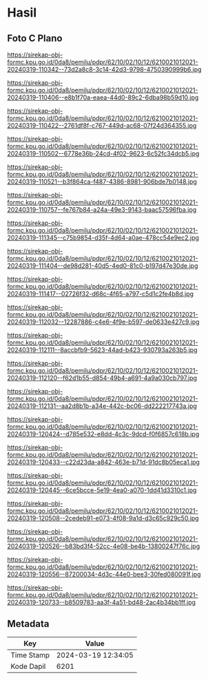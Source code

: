 # Hasil

## Foto C Plano

https://sirekap-obj-formc.kpu.go.id/0da8/pemilu/pdpr/62/10/02/10/12/6210021012021-20240319-110342--73d2a8c8-3c14-42d3-9798-4750390999b6.jpg

https://sirekap-obj-formc.kpu.go.id/0da8/pemilu/pdpr/62/10/02/10/12/6210021012021-20240319-110406--e8b1f70a-eaea-44d0-89c2-6dba98b59d10.jpg

https://sirekap-obj-formc.kpu.go.id/0da8/pemilu/pdpr/62/10/02/10/12/6210021012021-20240319-110422--2761df8f-c767-449d-ac68-07f24d364355.jpg

https://sirekap-obj-formc.kpu.go.id/0da8/pemilu/pdpr/62/10/02/10/12/6210021012021-20240319-110502--6778e36b-24cd-4f02-9623-6c52fc34dcb5.jpg

https://sirekap-obj-formc.kpu.go.id/0da8/pemilu/pdpr/62/10/02/10/12/6210021012021-20240319-110521--b3f864ca-f487-4386-8981-906bde7b0148.jpg

https://sirekap-obj-formc.kpu.go.id/0da8/pemilu/pdpr/62/10/02/10/12/6210021012021-20240319-110757--fe767b84-a24a-49e3-9143-baac57596fba.jpg

https://sirekap-obj-formc.kpu.go.id/0da8/pemilu/pdpr/62/10/02/10/12/6210021012021-20240319-111345--c75b9854-d35f-4d64-a0ae-478cc54e9ec2.jpg

https://sirekap-obj-formc.kpu.go.id/0da8/pemilu/pdpr/62/10/02/10/12/6210021012021-20240319-111404--de98d281-40d5-4ed0-81c0-b197d47e30de.jpg

https://sirekap-obj-formc.kpu.go.id/0da8/pemilu/pdpr/62/10/02/10/12/6210021012021-20240319-111417--02726f32-d68c-4f65-a797-c5d1c2fe4b8d.jpg

https://sirekap-obj-formc.kpu.go.id/0da8/pemilu/pdpr/62/10/02/10/12/6210021012021-20240319-112032--12287886-c4e6-4f9e-b597-de0633e427c9.jpg

https://sirekap-obj-formc.kpu.go.id/0da8/pemilu/pdpr/62/10/02/10/12/6210021012021-20240319-112111--8accbfb9-5623-44ad-b423-930793a263b5.jpg

https://sirekap-obj-formc.kpu.go.id/0da8/pemilu/pdpr/62/10/02/10/12/6210021012021-20240319-112120--f62d1b55-d854-49b4-a691-4a9a030cb797.jpg

https://sirekap-obj-formc.kpu.go.id/0da8/pemilu/pdpr/62/10/02/10/12/6210021012021-20240319-112131--aa2d8b1b-a34e-442c-bc06-dd222217743a.jpg

https://sirekap-obj-formc.kpu.go.id/0da8/pemilu/pdpr/62/10/02/10/12/6210021012021-20240319-120424--d785e532-e8dd-4c3c-9dcd-f0f6857c618b.jpg

https://sirekap-obj-formc.kpu.go.id/0da8/pemilu/pdpr/62/10/02/10/12/6210021012021-20240319-120433--c22d23da-a842-463e-b71d-91dc8b05eca1.jpg

https://sirekap-obj-formc.kpu.go.id/0da8/pemilu/pdpr/62/10/02/10/12/6210021012021-20240319-120445--6ce5bcce-5e19-4ea0-a070-1dd41d3310c1.jpg

https://sirekap-obj-formc.kpu.go.id/0da8/pemilu/pdpr/62/10/02/10/12/6210021012021-20240319-120508--2cedeb91-e073-4f08-9a1d-d3c65c929c50.jpg

https://sirekap-obj-formc.kpu.go.id/0da8/pemilu/pdpr/62/10/02/10/12/6210021012021-20240319-120526--b83bd3f4-52cc-4e08-be4b-13800247f76c.jpg

https://sirekap-obj-formc.kpu.go.id/0da8/pemilu/pdpr/62/10/02/10/12/6210021012021-20240319-120556--87200034-4d3c-44e0-bee3-30fed080091f.jpg

https://sirekap-obj-formc.kpu.go.id/0da8/pemilu/pdpr/62/10/02/10/12/6210021012021-20240319-120733--b8509783-aa3f-4a51-bd48-2ac4b34bb1ff.jpg


## Metadata

| Key        | Value               |
| ---------- | ------------------- |
| Time Stamp | 2024-03-19 12:34:05 |
| Kode Dapil | 6201                |




